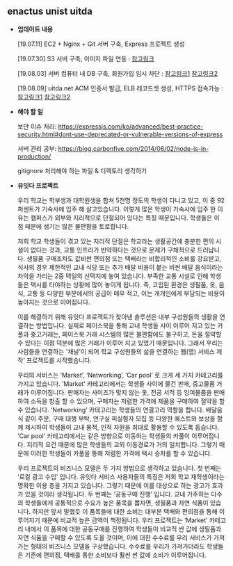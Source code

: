 ## enactus unist uitda





  
- **업데이트 내용**

  \[19.07.11] EC2 + Nginx + Git 서버 구축, Express 프로젝트 생성 

  \[19.07.30] S3 서버 구축, 이미지 파일 연동 : [참고링크](https://uhou.tistory.com/114?category=843815)

  \[19.08.03] 서버 컴퓨터 내 DB 구축, 회원가입 임시 차단 : [참고링크1](https://uhou.tistory.com/106?category=835403) [참고링크2](https://uhou.tistory.com/107?category=835403)
  
  \[19.08.09] uitda.net ACM 인증서 발급, ELB 레코드셋 생성, HTTPS 접속가능 : [참고링크1](https://uhou.tistory.com/121) [참고링크2](https://uhou.tistory.com/123)


- **해야 할 일**

  보안 이슈 처리: https://expressjs.com/ko/advanced/best-practice-security.html#dont-use-deprecated-or-vulnerable-versions-of-express
  
  서버 관리 공부: https://blog.carbonfive.com/2014/06/02/node-js-in-production/
  
  gitignore 처리해야 하는 파일 & 디렉토리 생각하기
 

- **유잇다 프로젝트**

  우리 학교는 학부생과 대학원생을 합쳐 5천명 정도의 학생이 다니고 있고, 이 중 92퍼센트가 기숙사에 입주 해 살고있습니다. 이렇게 많은 학생이 기숙사에 입주 한 이유는 캠퍼스가 외부와 지리적으로 단절되어 있다는 특징 때문입니다. 학생들은 이 점 때문에 생기는 많은 불편함을 토로합니다.

 

  저희 학교 학생들이 겪고 있는 지리적 단절은 학교라는 생활공간에 충분한 편의 시설이 없다는 것과, 교통 인프라가 빈약하다는 것으로 문제가 구체적으로 드러납니다. 생필품 구매조차도 값비싼 편의점 또는 택배라는 비합리적인 소비를 강요받고, 식사의 경우 제한적인 교내 식당 또는 추가 배달 비용이 붙는 비싼 배달 음식이라는 차악을 가리는 2중 택일의 선택지에 놓여 있습니다. 부족한 교통 시설로 인해 학생들은 택시를 타야하는 상황에 많이 놓이게 됩니다. 즉, 고립된 환경은 생필품, 옷, 음식, 교통 등 다양한 부분에서의 공급이 매우 적고, 이는 개개인에게 부담되는 비용이 높아지는 것으로 이어집니다. 

 

  이를 해결하기 위해 유잇다 프로젝트가 찾아낸 솔루션은 내부 구성원들의 생활을 연결하는 방법입니다. 실제로 페이스북을 통해 교내 학생들 사이 이루어 지고 있는 카풀과 중고거래는, 페이스북 거래 시스템의 많은 불편함에도 불구하고, 돈을 절약할 수 있다는 이점 덕분에 많은 거래가 이루어 지고 있었기 때문입니다. 그래서 우리는 사람들을 연결하는 '채널'이 되어 학교 구성원들의 삶을 연결하는 웹(앱) 서비스 제작’ 프로젝트를 시작했습니다.

 

  우리의 서비스는 ‘Market’, ‘Networking’, ’Car pool’ 로 크게 세 가지 카테고리를 가지고 있습니다. ’Market’ 카테고리에서는 학생들 사이에 물건 판매, 중고물품 거래가 이루어집니다. 판매자는 사이즈가 맞지 않는 옷, 전공 서적 등 잉여물품을 판매하여 소득을 창출 할 수 있으며, 구매자는 저렴한 가격에 제품을 구매하여 절약을 할 수 있습니다. ‘Networking’ 카테고리는 학생들의 연결고리 역할을 합니다. 배달음식 같이 주문, 구매 대행 부탁, 연구실 피실험자 모집 등 다양한 퀘스트와 보상을 함께 제시하여 학생들이 교내 물적, 인적 자원을 최대로 활용할 수 있도록 돕습니다. ’Car pool’ 카테고리에서는 같은 방향으로 이동하는 학생들의 카풀이 이루어집니다. 지리적 요건 때문에 많은 학생들의 교외 이동경로가 거의 일치합니다. 그렇기 때문에 이러한 학생들이 카풀을 통해 저렴한 가격에 택시 승차를 할 수 있습니다.

 

 

  우리 프로젝트의 비즈니스 모델은 두 가지 방법으로 생각하고 있습니다. 첫 번째는 ‘로컬 광고 수입’ 입니다. 유잇다 서비스 사용자들의 특징은 저희 학교 재학생이라는 명확한 이용 층을 가지고 있습니다. 그렇기 때문에 이를 대상으로 하는 광고가 효과가 있을 것이라 생각됩니다. 두 번째는 ‘공동구매 진행’ 입니다. 교내 거주하는 다수의 학생들에게 공통적으로 수요가 높은 품목을 뽑자면, 생필품과 자연 식품이 있습니다. 하지만 앞서 말했듯 이 품목들에 대한 소비는 대부분 택배와 편의점을 통해 이루어지기 때문에 비교적 높은 금액이 책정됩니다. 우리 프로젝트는 ‘Market’ 카테고리 내에서 이 품목에 대한 공동구매를 진행하여 학생들이 비교적 싼 값에 생필품과 자연 식품을 구매할 수 있도록 도울 것이며, 이에 대한 수수료를 우리 서비스가 가져가는 형태의 비즈니스 모델을 구상했습니다. 수수료를 우리가 가져가더라도 학생들은 기존에 편의점, 택배를 통한 소비보다 훨씬 싼 값에 소비가 이루어집니다. 

